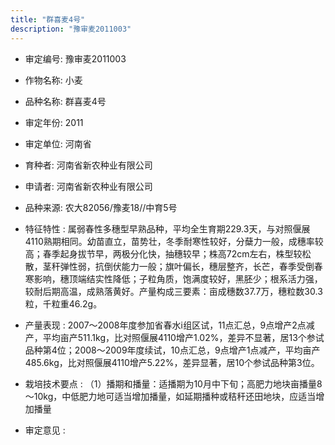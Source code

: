 ```yaml
---
title: "群喜麦4号"
description: "豫审麦2011003"
---
```

* 审定编号:  豫审麦2011003

*  作物名称:  小麦

*  品种名称:  群喜麦4号

*  审定年份:  2011

*  审定单位:  河南省

* 育种者:  河南省新农种业有限公司

*  申请者:  河南省新农种业有限公司

*  品种来源:  农大82056/豫麦18//中育5号

*  特征特性 : 
属弱春性多穗型早熟品种，平均全生育期229.3天，与对照偃展4110熟期相同。幼苗直立，苗势壮，冬季耐寒性较好，分蘖力一般，成穗率较高；春季起身拔节早，两极分化快，抽穗较早；株高72cm左右，株型较松散，茎秆弹性弱，抗倒伏能力一般；旗叶偏长，穗层整齐，长芒，春季受倒春寒影响，穗顶端结实性降低；子粒角质，饱满度较好，黑胚少；根系活力强，较耐后期高温，成熟落黄好。产量构成三要素：亩成穗数37.7万，穗粒数30.3粒，千粒重46.2g。
 
*  产量表现 : 
2007～2008年度参加省春水ⅰ组区试，11点汇总，9点增产2点减产，平均亩产511.1kg，比对照偃展4110增产1.02%，差异不显著，居13个参试品种第4位；2008～2009年度续试，10点汇总，9点增产1点减产，平均亩产485.6kg，比对照偃展4110增产5.22%，差异显著，居10个参试品种第3位。

*  栽培技术要点 : 
（1）播期和播量：适播期为10月中下旬；高肥力地块亩播量8～10kg，中低肥力地可适当增加播量，如延期播种或秸秆还田地块，应适当增加播量

*  审定意见 : 

